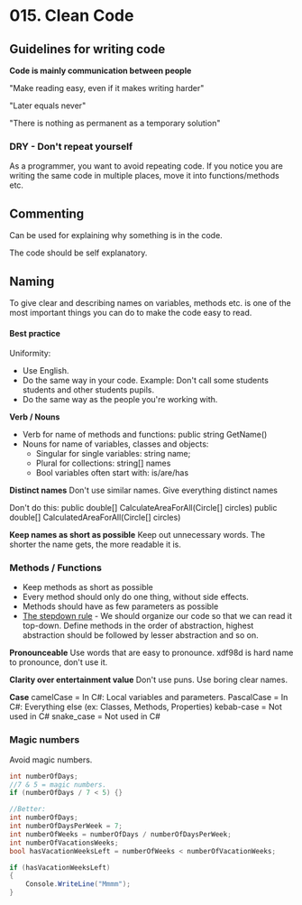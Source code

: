 # 015. Clean Code

## Guidelines for writing code
**Code is mainly communication between people**

"Make reading easy, even if it makes writing harder"

"Later equals never"

"There is nothing as permanent as a temporary solution"
### DRY - Don't repeat yourself
As a programmer, you want to avoid repeating code. If you notice you are writing the same code in multiple places, move it into functions/methods etc.

## Commenting

Can be used for explaining why something is in the code.

The code should be self explanatory.

## Naming
To give clear and describing names on variables, methods etc. is one of the most important things you can do to make the code easy to read.

#### Best practice

Uniformity:
+ Use English. 
+ Do the same way in your code. Example: Don't call some students students and other students pupils. 
+ Do the same way as the people you're working with.

**Verb / Nouns**
+ Verb for name of methods and functions: public string GetName()
+ Nouns for name of variables, classes and objects: 
	+ Singular for single variables: string name;
	+ Plural for collections: string[] names
	+ Bool variables often start with: is/are/has

**Distinct names**
Don't use similar names. Give everything distinct names

Don't do this:
public double[] CalculateAreaForAll(Circle[] circles)
public double[] CalculatedAreaForAll(Circle[] circles)

**Keep names as short as possible**
Keep out unnecessary words. The shorter the name gets, the more readable it is.

### Methods / Functions
+ Keep methods as short as possible
+ Every method should only do one thing, without side effects.
+ Methods should have as few parameters as possible
+ [The stepdown rule](https://github.com/Geeksltd/Programming.Tips/blob/master/docs/methods/stepdown-rule.md) - We should organize our code so that we can read it top-down. Define methods in the order of abstraction, highest abstraction should be followed by lesser abstraction and so on.

**Pronounceable**
Use words that are easy to pronounce.
xdf98d is hard name to pronounce, don't use it.

**Clarity over entertainment value**
Don't use puns. Use boring clear names.

**Case**
camelCase = In C#: Local variables and parameters.
PascalCase = In C#: Everything else (ex: Classes, Methods, Properties)
kebab-case = Not used in C#
snake_case = Not used in C#

### Magic numbers
Avoid magic numbers.
```c#
int numberOfDays;
//7 & 5 = magic numbers.
if (numberOfDays / 7 < 5) {}

//Better:
int numberOfDays;
int numberOfDaysPerWeek = 7;
int numberOfWeeks = numberOfDays / numberOfDaysPerWeek;
int numberOfVacationsWeeks;
bool hasVacationWeeksLeft = numberOfWeeks < numberOfVacationWeeks;

if (hasVacationWeeksLeft)
{
	Console.WriteLine("Mmmm");
}
```


